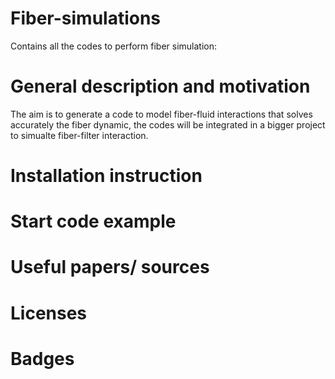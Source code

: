 # Fiber-simulations
Contains all the codes to perform fiber simulation: 
# General description and motivation
The aim is to generate a code to model fiber-fluid interactions that solves accurately the fiber dynamic,
the codes will be integrated in a bigger project to simualte fiber-filter interaction.
# Installation instruction

# Start code example

# Useful papers/ sources

# Licenses

# Badges

